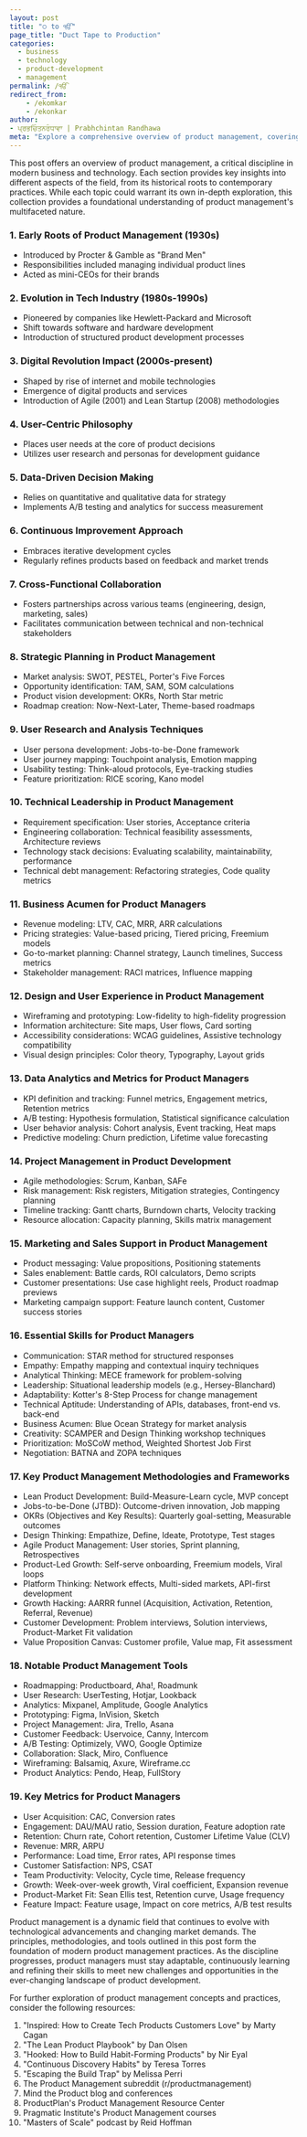```yaml
---
layout: post
title: "੦ to ੴ"
page_title: "Duct Tape to Production"
categories:
  - business
  - technology
  - product-development
  - management
permalink: /ੴ
redirect_from:
    - /ekomkar
    - /ekonkar
author:
- ਪ੍ਰਭਚਿੰਤਨਰੰਧਾਵਾ | Prabhchintan Randhawa
meta: "Explore a comprehensive overview of product management, covering its history, philosophy, key dimensions, and essential skills. This guide provides insights into methodologies, tools, and metrics that define modern product management practices."
---
```


This post offers an overview of product management, a critical discipline in modern business and technology. Each section provides key insights into different aspects of the field, from its historical roots to contemporary practices. While each topic could warrant its own in-depth exploration, this collection provides a foundational understanding of product management's multifaceted nature.

### 1. Early Roots of Product Management (1930s)

- Introduced by Procter & Gamble as "Brand Men"
- Responsibilities included managing individual product lines
- Acted as mini-CEOs for their brands

### 2. Evolution in Tech Industry (1980s-1990s)

- Pioneered by companies like Hewlett-Packard and Microsoft
- Shift towards software and hardware development
- Introduction of structured product development processes

### 3. Digital Revolution Impact (2000s-present)

- Shaped by rise of internet and mobile technologies
- Emergence of digital products and services
- Introduction of Agile (2001) and Lean Startup (2008) methodologies

### 4. User-Centric Philosophy

- Places user needs at the core of product decisions
- Utilizes user research and personas for development guidance

### 5. Data-Driven Decision Making

- Relies on quantitative and qualitative data for strategy
- Implements A/B testing and analytics for success measurement

### 6. Continuous Improvement Approach

- Embraces iterative development cycles
- Regularly refines products based on feedback and market trends

### 7. Cross-Functional Collaboration

- Fosters partnerships across various teams (engineering, design, marketing, sales)
- Facilitates communication between technical and non-technical stakeholders

### 8. Strategic Planning in Product Management

- Market analysis: SWOT, PESTEL, Porter's Five Forces
- Opportunity identification: TAM, SAM, SOM calculations
- Product vision development: OKRs, North Star metric
- Roadmap creation: Now-Next-Later, Theme-based roadmaps

### 9. User Research and Analysis Techniques

- User persona development: Jobs-to-be-Done framework
- User journey mapping: Touchpoint analysis, Emotion mapping
- Usability testing: Think-aloud protocols, Eye-tracking studies
- Feature prioritization: RICE scoring, Kano model

### 10. Technical Leadership in Product Management

- Requirement specification: User stories, Acceptance criteria
- Engineering collaboration: Technical feasibility assessments, Architecture reviews
- Technology stack decisions: Evaluating scalability, maintainability, performance
- Technical debt management: Refactoring strategies, Code quality metrics

### 11. Business Acumen for Product Managers

- Revenue modeling: LTV, CAC, MRR, ARR calculations
- Pricing strategies: Value-based pricing, Tiered pricing, Freemium models
- Go-to-market planning: Channel strategy, Launch timelines, Success metrics
- Stakeholder management: RACI matrices, Influence mapping

### 12. Design and User Experience in Product Management

- Wireframing and prototyping: Low-fidelity to high-fidelity progression
- Information architecture: Site maps, User flows, Card sorting
- Accessibility considerations: WCAG guidelines, Assistive technology compatibility
- Visual design principles: Color theory, Typography, Layout grids

### 13. Data Analytics and Metrics for Product Managers

- KPI definition and tracking: Funnel metrics, Engagement metrics, Retention metrics
- A/B testing: Hypothesis formulation, Statistical significance calculation
- User behavior analysis: Cohort analysis, Event tracking, Heat maps
- Predictive modeling: Churn prediction, Lifetime value forecasting

### 14. Project Management in Product Development

- Agile methodologies: Scrum, Kanban, SAFe
- Risk management: Risk registers, Mitigation strategies, Contingency planning
- Timeline tracking: Gantt charts, Burndown charts, Velocity tracking
- Resource allocation: Capacity planning, Skills matrix management

### 15. Marketing and Sales Support in Product Management

- Product messaging: Value propositions, Positioning statements
- Sales enablement: Battle cards, ROI calculators, Demo scripts
- Customer presentations: Use case highlight reels, Product roadmap previews
- Marketing campaign support: Feature launch content, Customer success stories

### 16. Essential Skills for Product Managers

- Communication: STAR method for structured responses
- Empathy: Empathy mapping and contextual inquiry techniques
- Analytical Thinking: MECE framework for problem-solving
- Leadership: Situational leadership models (e.g., Hersey-Blanchard)
- Adaptability: Kotter's 8-Step Process for change management
- Technical Aptitude: Understanding of APIs, databases, front-end vs. back-end
- Business Acumen: Blue Ocean Strategy for market analysis
- Creativity: SCAMPER and Design Thinking workshop techniques
- Prioritization: MoSCoW method, Weighted Shortest Job First
- Negotiation: BATNA and ZOPA techniques

### 17. Key Product Management Methodologies and Frameworks

- Lean Product Development: Build-Measure-Learn cycle, MVP concept
- Jobs-to-be-Done (JTBD): Outcome-driven innovation, Job mapping
- OKRs (Objectives and Key Results): Quarterly goal-setting, Measurable outcomes
- Design Thinking: Empathize, Define, Ideate, Prototype, Test stages
- Agile Product Management: User stories, Sprint planning, Retrospectives
- Product-Led Growth: Self-serve onboarding, Freemium models, Viral loops
- Platform Thinking: Network effects, Multi-sided markets, API-first development
- Growth Hacking: AARRR funnel (Acquisition, Activation, Retention, Referral, Revenue)
- Customer Development: Problem interviews, Solution interviews, Product-Market Fit validation
- Value Proposition Canvas: Customer profile, Value map, Fit assessment

### 18. Notable Product Management Tools

- Roadmapping: Productboard, Aha!, Roadmunk
- User Research: UserTesting, Hotjar, Lookback
- Analytics: Mixpanel, Amplitude, Google Analytics
- Prototyping: Figma, InVision, Sketch
- Project Management: Jira, Trello, Asana
- Customer Feedback: Uservoice, Canny, Intercom
- A/B Testing: Optimizely, VWO, Google Optimize
- Collaboration: Slack, Miro, Confluence
- Wireframing: Balsamiq, Axure, Wireframe.cc
- Product Analytics: Pendo, Heap, FullStory

### 19. Key Metrics for Product Managers

- User Acquisition: CAC, Conversion rates
- Engagement: DAU/MAU ratio, Session duration, Feature adoption rate
- Retention: Churn rate, Cohort retention, Customer Lifetime Value (CLV)
- Revenue: MRR, ARPU
- Performance: Load time, Error rates, API response times
- Customer Satisfaction: NPS, CSAT
- Team Productivity: Velocity, Cycle time, Release frequency
- Growth: Week-over-week growth, Viral coefficient, Expansion revenue
- Product-Market Fit: Sean Ellis test, Retention curve, Usage frequency
- Feature Impact: Feature usage, Impact on core metrics, A/B test results

Product management is a dynamic field that continues to evolve with technological advancements and changing market demands. The principles, methodologies, and tools outlined in this post form the foundation of modern product management practices. As the discipline progresses, product managers must stay adaptable, continuously learning and refining their skills to meet new challenges and opportunities in the ever-changing landscape of product development.

For further exploration of product management concepts and practices, consider the following resources:

1. "Inspired: How to Create Tech Products Customers Love" by Marty Cagan
2. "The Lean Product Playbook" by Dan Olsen
3. "Hooked: How to Build Habit-Forming Products" by Nir Eyal
4. "Continuous Discovery Habits" by Teresa Torres
5. "Escaping the Build Trap" by Melissa Perri
6. The Product Management subreddit (r/productmanagement)
7. Mind the Product blog and conferences
8. ProductPlan's Product Management Resource Center
9. Pragmatic Institute's Product Management courses
10. "Masters of Scale" podcast by Reid Hoffman